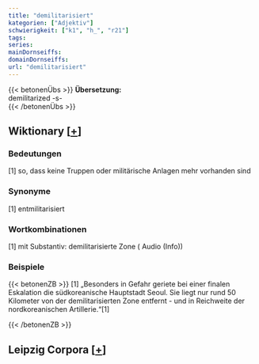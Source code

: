 ```yaml
---
title: "demilitarisiert"
kategorien: ["Adjektiv"]
schwierigkeit: ["k1", "h_", "r21"]
tags:
series:
mainDornseiffs:
domainDornseiffs:
url: "demilitarisiert"
---
```


{{< betonenÜbs >}}
**Übersetzung:**  
demilitarized -s-  
{{< /betonenÜbs >}}

## Wiktionary [[+](https://de.wiktionary.org/wiki/demilitarisiert)]

### Bedeutungen
[1] so, dass keine Truppen oder militärische Anlagen mehr vorhanden sind  

### Synonyme
[1] entmilitarisiert  

### Wortkombinationen
[1] mit Substantiv: demilitarisierte Zone ( Audio (Info))  

### Beispiele
{{< betonenZB >}}
[1] „Besonders in Gefahr geriete bei einer finalen Eskalation die südkoreanische Hauptstadt Seoul. Sie liegt nur rund 50 Kilometer von der demilitarisierten Zone entfernt - und in Reichweite der nordkoreanischen Artillerie.“[1]  

{{< /betonenZB >}}

## Leipzig Corpora [[+](https://corpora.uni-leipzig.de/en/res?word=demilitarisiert&corpusId=deu_newscrawl-public_2018)]

